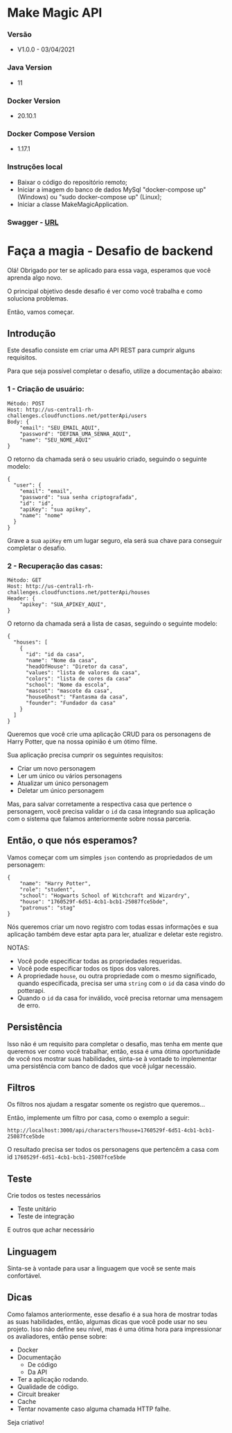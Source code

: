 # Make Magic API

### Versão
- V1.0.0 - 03/04/2021

### Java Version
- 11

### Docker Version
- 20.10.1

### Docker Compose Version
- 1.17.1

### Instruções local
- Baixar o código do repositório remoto;
- Iniciar a imagem do banco de dados MySql "docker-compose up" (Windows) ou "sudo docker-compose up" (Linux);
- Iniciar a classe MakeMagicApplication.

### Swagger - [URL](http://localhost:8080/swagger-ui.html)


# Faça a magia - Desafio de backend

Olá! Obrigado por ter se aplicado para essa vaga, esperamos que você aprenda algo novo.

O principal objetivo desde desafio é ver como você trabalha e como soluciona problemas.

Então, vamos começar.

## Introdução

Este desafio consiste em criar uma API REST para cumprir alguns requisitos.

Para que seja possível completar o desafio, utilize a documentação abaixo:

### 1 - Criação de usuário:

```
Método: POST
Host: http://us-central1-rh-challenges.cloudfunctions.net/potterApi/users
Body: {
	"email": "SEU_EMAIL_AQUI",
	"password": "DEFINA_UMA_SENHA_AQUI",
	"name": "SEU_NOME_AQUI"
}
```

O retorno da chamada será o seu usuário criado, seguindo o seguinte modelo:

```
{
  "user": {
    "email": "email",
    "password": "sua senha criptografada",
    "id": "id",
    "apiKey": "sua apikey",
    "name": "nome"
  }
}
```

Grave a sua `apiKey` em um lugar seguro, ela será sua chave para conseguir completar o desafio.

### 2 - Recuperação das casas:

```
Método: GET
Host: http://us-central1-rh-challenges.cloudfunctions.net/potterApi/houses
Header: {
	"apikey": "SUA_APIKEY_AQUI",
}
```

O retorno da chamada será a lista de casas, seguindo o seguinte modelo:

```
{
  "houses": [
    {
      "id": "id da casa",
      "name": "Nome da casa",
      "headOfHouse": "Diretor da casa",
      "values": "lista de valores da casa",
      "colors": "lista de cores da casa"
      "school": "Nome da escola",
      "mascot": "mascote da casa",
      "houseGhost": "Fantasma da casa",
      "founder": "Fundador da casa"
    }
  ]
}
```


Queremos que você crie uma aplicação CRUD para os personagens de Harry Potter, que na nossa opinião é um ótimo filme.

Sua aplicação precisa cumprir os seguintes requisitos:
* Criar um novo personagem
* Ler um único ou vários personagens
* Atualizar um único personagem
* Deletar um único personagem

Mas, para salvar corretamente a respectiva casa que pertence o personagem, você precisa validar o `id` da casa integrando sua aplicação com o sistema que falamos anteriormente sobre nossa parceria.


## Então, o que nós esperamos?

Vamos começar com um simples `json` contendo as propriedados de um personagem:

```
{
    "name": "Harry Potter",
    "role": "student",
    "school": "Hogwarts School of Witchcraft and Wizardry",
    "house": "1760529f-6d51-4cb1-bcb1-25087fce5bde",
    "patronus": "stag"
}
```
Nós queremos criar um novo registro com todas essas informações e sua aplicação também deve estar apta para ler, atualizar e deletar este registro.

NOTAS:
* Você pode especificar todas as propriedades requeridas.
* Você pode especificar todos os tipos dos valores.
* A propriedade `house`, ou outra propriedade com o mesmo significado, quando especificada, precisa ser uma `string` com o `id` da casa vindo do potterapi.
* Quando o `id` da casa for inválido, você precisa retornar uma mensagem de erro.


## Persistência

Isso não é um requisito para completar o desafio, mas tenha em mente que queremos ver como você trabalhar, então, essa é uma ótima oportunidade de você nos mostrar suas habilidades, sinta-se à vontade to implementar uma persistência com banco de dados que você julgar necessáio.


## Filtros

Os filtros nos ajudam a resgatar somente os registro que queremos...

Então, implemente um filtro por casa, como o exemplo a seguir:

`http://localhost:3000/api/characters?house=1760529f-6d51-4cb1-bcb1-25087fce5bde`

O resultado precisa ser todos os personagens que pertencêm a casa com id `1760529f-6d51-4cb1-bcb1-25087fce5bde`


## Teste

Crie todos os testes necessários
* Teste unitário
* Teste de integração

E outros que achar necessário


## Linguagem

Sinta-se à vontade para usar a linguagem que você se sente mais confortável.


## Dicas

Como falamos anteriormente, esse desafio é a sua hora de mostrar todas as suas habilidades, então, algumas dicas que você pode usar no seu projeto.
Isso não define seu nível, mas é uma ótima hora para impressionar os avaliadores, então pense sobre:

* Docker
* Documentação
  * De código
  * Da API
* Ter a aplicação rodando.
* Qualidade de código.
* Circuit breaker
* Cache
* Tentar novamente caso alguma chamada HTTP falhe.

Seja criativo!

